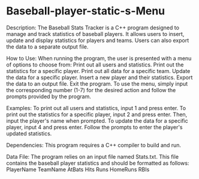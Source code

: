 # Baseball-player-static-s-Menu
Description:
The Baseball Stats Tracker is a C++ program designed to manage and track statistics of baseball players. It allows users to insert, update and display statistics for players and teams. Users can also export the data to a separate output file.

How to Use:
When running the program, the user is presented with a menu of options to choose from:
Print out all users and statistics.
Print out the statistics for a specific player.
Print out all data for a specific team.
Update the data for a specific player.
Insert a new player and their statistics.
Export the data to an output file.
Exit the program.
To use the menu, simply input the corresponding number (1-7) for the desired action and follow the prompts provided by the program.

Examples:
To print out all users and statistics, input 1 and press enter.
To print out the statistics for a specific player, input 2 and press enter. Then, input the player's name when prompted.
To update the data for a specific player, input 4 and press enter. Follow the prompts to enter the player's updated statistics.

Dependencies:
This program requires a C++ compiler to build and run.

Data File:
The program relies on an input file named Stats.txt. This file contains the baseball player statistics and should be formatted as follows:
PlayerName TeamName AtBats Hits Runs HomeRuns RBIs
